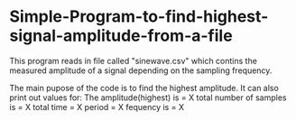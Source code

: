 # Simple-Program-to-find-highest-signal-amplitude-from-a-file



This program reads in file called "sinewave.csv" which contins the measured amplitude of a signal depending on the sampling frequency. 


The main pupose of the code is to find the highest amplitude.
It can also print out values for:
        The amplitude(highest) is  = X
        total number of samples is = X
        total time                 = X 
        period                     = X 
        fequency is                = X 
